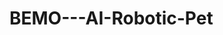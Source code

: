 # BEMO---AI-Robotic-Pet
<!-- UCL x IBM project 3rd Year EEE project - Building a robotic pet for socially isolated people using state-of-art technologies -->
<!-- Several libarries must be installed: -->

<!-- sudo apt install python3-gst-1.0 -->
<!-- pip3 install playsound -->
<!-- pip install newsapi-python -->
<!-- pip install tweepy -->
<!-- pip3 install ibmcloudant -->
<!-- sudo apt-get install python3-pyaudio  -->
<!-- pip install ibm_watson -->
<!-- pip install pandas -->
<!-- sudo apt-get install libatlas-base-dev -->
<!-- sudo pip3 install numpy  -->
<!-- sudo pip3 install numpy  --upgrade -->
<!-- pip3 install pydub -->
<!-- sudo raspi-config -> peripherals -> Audio -> Slect proffered audio peripheral -->

